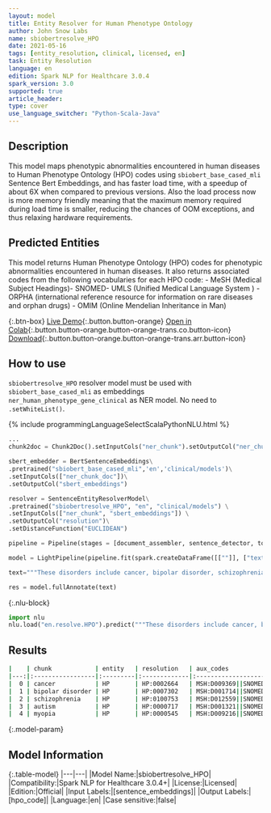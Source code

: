 ```yaml
---
layout: model
title: Entity Resolver for Human Phenotype Ontology
author: John Snow Labs
name: sbiobertresolve_HPO
date: 2021-05-16
tags: [entity_resolution, clinical, licensed, en]
task: Entity Resolution
language: en
edition: Spark NLP for Healthcare 3.0.4
spark_version: 3.0
supported: true
article_header:
type: cover
use_language_switcher: "Python-Scala-Java"
---
```


## Description

This model maps phenotypic abnormalities encountered in human diseases to Human Phenotype Ontology (HPO) codes using `sbiobert_base_cased_mli` Sentence Bert Embeddings, and has faster load time, with a speedup of about 6X when compared to previous versions. Also the load process now is more memory friendly meaning that the maximum memory required during load time is smaller, reducing the chances of OOM exceptions, and thus relaxing hardware requirements.

## Predicted Entities

This model returns Human Phenotype Ontology (HPO) codes for phenotypic abnormalities encountered in human diseases. It also returns associated codes from the following vocabularies for each HPO code: - MeSH (Medical Subject Headings)- SNOMED- UMLS (Unified Medical Language System ) - ORPHA (international reference resource for information on rare diseases and orphan drugs) - OMIM (Online Mendelian Inheritance in Man)

{:.btn-box}
[Live Demo](https://demo.johnsnowlabs.com/healthcare/ER_MSH/){:.button.button-orange}
[Open in Colab](https://colab.research.google.com/github/JohnSnowLabs/spark-nlp-workshop/blob/master/tutorials/Certification_Trainings/Healthcare/3.Clinical_Entity_Resolvers.ipynb){:.button.button-orange.button-orange-trans.co.button-icon}
[Download](https://s3.amazonaws.com/auxdata.johnsnowlabs.com/clinical/models/sbiobertresolve_HPO_en_3.0.4_3.0_1621189482944.zip){:.button.button-orange.button-orange-trans.arr.button-icon}

## How to use

```sbiobertresolve_HPO``` resolver model must be used with ```sbiobert_base_cased_mli``` as embeddings ```ner_human_phenotype_gene_clinical``` as NER model. No need to ```.setWhiteList()```.

<div class="tabs-box" markdown="1">
{% include programmingLanguageSelectScalaPythonNLU.html %}

```python
...
chunk2doc = Chunk2Doc().setInputCols("ner_chunk").setOutputCol("ner_chunk_doc")

sbert_embedder = BertSentenceEmbeddings\
.pretrained("sbiobert_base_cased_mli",'en','clinical/models')\
.setInputCols(["ner_chunk_doc"])\
.setOutputCol("sbert_embeddings")

resolver = SentenceEntityResolverModel\
.pretrained("sbiobertresolve_HPO", "en", "clinical/models") \
.setInputCols(["ner_chunk", "sbert_embeddings"]) \
.setOutputCol("resolution")\
.setDistanceFunction("EUCLIDEAN")

pipeline = Pipeline(stages = [document_assembler, sentence_detector, tokens, embeddings, ner, ner_converter, chunk2doc, sbert_embedder, resolver])

model = LightPipeline(pipeline.fit(spark.createDataFrame([[""]], ["text"])))

text="""These disorders include cancer, bipolar disorder, schizophrenia, autism, Cri-du-chat syndrome, myopia, cortical cataract-linked Alzheimer's disease, and infectious diseases"""

res = model.fullAnnotate(text)
```



{:.nlu-block}
```python
import nlu
nlu.load("en.resolve.HPO").predict("""These disorders include cancer, bipolar disorder, schizophrenia, autism, Cri-du-chat syndrome, myopia, cortical cataract-linked Alzheimer's disease, and infectious diseases""")
```

</div>

## Results

```bash
|    | chunk            | entity   | resolution   | aux_codes                                                                    |
|---:|:-----------------|:---------|:-------------|:-----------------------------------------------------------------------------|
|  0 | cancer           | HP       | HP:0002664   | MSH:D009369||SNOMED:108369006,363346000||UMLS:C0006826,C0027651||ORPHA:1775  |
|  1 | bipolar disorder | HP       | HP:0007302   | MSH:D001714||SNOMED:13746004||UMLS:C0005586||ORPHA:370079                    |
|  2 | schizophrenia    | HP       | HP:0100753   | MSH:D012559||SNOMED:191526005,58214004||UMLS:C0036341||ORPHA:231169          |
|  3 | autism           | HP       | HP:0000717   | MSH:D001321||SNOMED:408856003,408857007,43614003||UMLS:C0004352||ORPHA:79279 |
|  4 | myopia           | HP       | HP:0000545   | MSH:D009216||SNOMED:57190000||UMLS:C0027092||ORPHA:370022                    |
```

{:.model-param}
## Model Information

{:.table-model}
|---|---|
|Model Name:|sbiobertresolve_HPO|
|Compatibility:|Spark NLP for Healthcare 3.0.4+|
|License:|Licensed|
|Edition:|Official|
|Input Labels:|[sentence_embeddings]|
|Output Labels:|[hpo_code]|
|Language:|en|
|Case sensitive:|false|